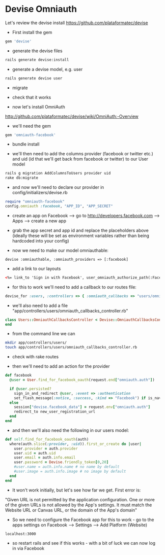 Devise Omniauth
==============

Let's review the devise install https://github.com/plataformatec/devise

* First install the gem

```ruby
gem 'devise'
```

* generate the devise files

```sh
rails generate devise:install
```

* generate a devise model, e.g. user

```sh
rails generate devise user
```

* migrate

* check that it works 

* now let's install OmniAuth

http://github.com/plataformatec/devise/wiki/OmniAuth:-Overview

* we'll need the gem

```ruby
gem 'omniauth-facebook'
```

* bundle install

* we'll then need to add the columns provider (facebook or twitter etc.) and uid (id that we'll get back from facebook or twitter) to our User model

```sh
rails g migration AddColumnsToUsers provider uid
rake db:migrate
```

* and now we'll need to declare our provider in config/initializers/devise.rb

```ruby
require "omniauth-facebook"
config.omniauth :facebook, "APP_ID", "APP_SECRET"
```
* create an app on Facebook --> go to http://developers.facebook.com --> Apps --> create a new app

* grab the app secret and app id and replace the placeholders above (ideally these will be set as environment variables rather than being hardcoded into your config)

* now we need to make our model omniauthable:

```gem
devise :omniauthable, :omniauth_providers => [:facebook]
```

* add a link to our layouts

```html
<%= link_to 'Sign in with Facebook', user_omniauth_authorize_path(:Facebook)%>
```

* for this to work we'll need to add a callback to our routes file:

```ruby
devise_for :users, :controllers => { :omniauth_callbacks => "users/omniauth_callbacks" }
```

* we'll also need to add a file "app/controllers/users/omniauth_callbacks_controller.rb"

```ruby
class Users::OmniauthCallbacksController < Devise::OmniauthCallbacksController
end
```

* from the command line we can 

```sh
mkdir app/controllers/users/
touch app/controllers/users/omniauth_callbacks_controller.rb
```

* check with rake routes

* then we'll need to add an action for the provider

```ruby
def facebook
  @user = User.find_for_facebook_oauth(request.end["omniauth.auth"])

  if @user.persisted?
    sign_in_and_redirect @user, :event => :authentication
    set_flash_message(:notice, :success, :kind => "Facebook") if is_navigational_format?
  else
    session["devise.facebook_data"] = request.env["omniauth.auth"]
    redirect_to new_user_registration_url
  end
end
```

* and then we'll also need the following in our users model:

```ruby
def self.find_for_facebook_oauth(auth)
  where(auth.slice(:provider, :uid)).first_or_create do |user|
    user.provider = auth.provider
    user.uid = auth.uid
    user.email = auth.info.email
    user.password = Devise.friendly_token[0,20]
    #user.name = auth.info.name # no name by default
    #user.image = auth.info.image # no image by default
  end
end

```

* It won't work initially, but let's see how far we get.  First error is:

"Given URL is not permitted by the application configuration. One or more of the given URLs is not allowed by the App's settings.  It must match the Website URL or Canvas URL, or the domain of the App's domain"

* So we need to configure the Facebook app for this to work - go to the apps settings on Facebook  --> Settings --> Add Platform (Website)

```
localhost:3000
```

* so restart rails and see if this works - with a bit of luck we can now log in via Facebook














